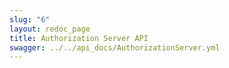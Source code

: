 ```yaml
---
slug: "6"
layout: redoc_page
title: Authorization Server API
swagger: ../../api_docs/AuthorizationServer.yml
---
```


